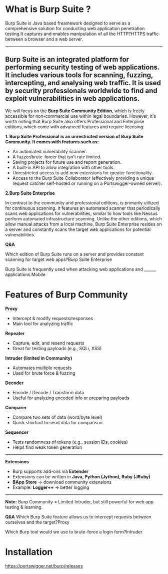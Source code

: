 # What is Burp Suite ?
Burp Suite is Java based freamework designed to serve as a comprehensive solution for conducting web application penetration testing.It captures and enables manipulation of all the HTTP?HTTPS traffic between a browser and a web server.

---
Burp Suite is an integrated platform for performing security testing of web applications. It includes various tools for scanning, fuzzing, intercepting, and analysing web traffic. It is used by security professionals worldwide to find and exploit vulnerabilities in web applications.
---

We will focus on the **Burp Suite Community Edition**, which is freely accessible for non-commercial use within legal boundaries. However, it's worth noting that Burp Suite also offers Professional and Enterprise editions, which come with advanced features and require licensing:

**1. Burp Suite Professional is an unrestricted version of Burp Suite Community. It comes with features such as:**

- An automated vulnerability scanner.
- A fuzzer/brute-forcer that isn't rate limited.
- Saving projects for future use and report generation.
- A built-in API to allow integration with other tools.
- Unrestricted access to add new extensions for greater functionality.
- Access to the Burp Suite Collaborator (effectively providing a unique request catcher self-hosted or running on a Portswigger-owned server).

**2.Burp Suite Enterprise**

In contrast to the community and professional editions, is primarily utilized for continuous scanning. It features an automated scanner that periodically scans web applications for vulnerabilities, similar to how tools like Nessus perform automated infrastructure scanning. Unlike the other editions, which allow manual attacks from a local machine, Burp Suite Enterprise resides on a server and constantly scans the target web applications for potential vulnerabilities.

**Q&A**

Which edition of Burp Suite runs on a server and provides constant scanning for target web apps?Burp Suite Enterprise

Burp Suite is frequently used when attacking web applications and ______ applications.Mobile

# Features of Burp Community



**Proxy**
- Intercept & modify requests/responses  
- Main tool for analyzing traffic  

**Repeater**
- Capture, edit, and resend requests  
- Great for testing payloads (e.g., SQLi, XSS)  

**Intruder (limited in Community)**
- Automates multiple requests  
- Used for brute force & fuzzing  

**Decoder**
- Encode / Decode / Transform data  
- Useful for analyzing encoded info or preparing payloads  

**Comparer**
- Compare two sets of data (word/byte level)  
- Quick shortcut to send data for comparison  

**Sequencer**
- Tests randomness of tokens (e.g., session IDs, cookies)  
- Helps find weak token generation  

---

**Extensions**
- Burp supports add-ons via **Extender**  
- Extensions can be written in **Java, Python (Jython), Ruby (JRuby)**  
- **BApp Store** → download community extensions  
- Example: **Logger++** → better logging  

---

**Note:** Burp Community = Limited Intruder, but still powerful for web app testing & learning.

**Q&A**
Which Burp Suite feature allows us to intercept requests between ourselves and the target?Proxy

Which Burp tool would we use to brute-force a login form?Intruder


# Installation

https://portswigger.net/burp/releases




